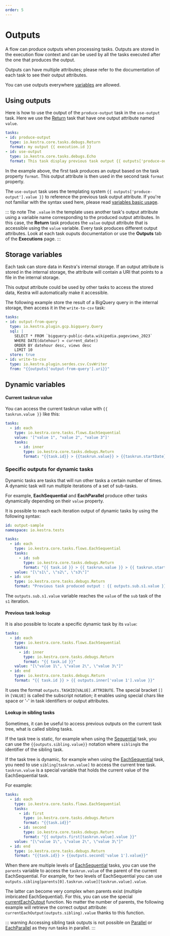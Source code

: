 ```yaml
---
order: 5
---
```

# Outputs

A flow can produce outputs when processing tasks. Outputs are stored in the execution flow context and can be used by all the tasks executed after the one that produces the output.

Outputs can have multiple attributes; please refer to the documentation of each task to see their output attributes.

You can use outputs everywhere [variables](../variables/) are allowed.

## Using outputs

Here is how to use the output of the `produce-output` task in the `use-output` task. Here we use the [Return](https://kestra.io/plugins/core/tasks/debugs/io.kestra.core.tasks.debugs.Return.html) task that have one output attribute named `value`.

```yaml
tasks:
- id: produce-output
  type: io.kestra.core.tasks.debugs.Return
  format: my output {{ execution.id }}
- id: use-output
  type: io.kestra.core.tasks.debugs.Echo
  format: This task display previous task output {{ outputs['produce-output'].value }}
```

In the example above, the first task produces an output based on the task property `format`. This output attribute is then used in the second task `format` property.

The `use-output` task uses the templating system <code v-pre>{{ outputs['produce-output'].value }}</code> to reference the previous task output attribute. If you're not familiar with the syntax used here, please read [variables basic usage](/docs/developer-guide/variables/basic-usage.md).

::: tip note
The `.value` in the template uses another task's output attribute using a variable name corresponding to the produced output attributes. In this case, the **Return** task produces the `value` output attribute that is accessible using the `value` variable. Every task produces different output attributes. Look at each task ouputs documentation or use the **Outputs** tab of the **Executions** page.
:::

## Storage variables

Each task can store data in Kestra's internal storage. If an output attribute is stored in the internal storage, the attribute will contain a URI that points to a file in the internal storage.

This output attribute could be used by other tasks to access the stored data, Kestra will automatically make it accessible.

The following example store the result of a BigQuery query in the internal storage, then access it in the `write-to-csv` task:

```yaml
tasks:
- id: output-from-query
  type: io.kestra.plugin.gcp.bigquery.Query
  sql: |
    SELECT * FROM `bigquery-public-data.wikipedia.pageviews_2023`
    WHERE DATE(datehour) = current_date()
    ORDER BY datehour desc, views desc
    LIMIT 10
  store: true
- id: write-to-csv
  type: io.kestra.plugin.serdes.csv.CsvWriter
  from: "{{outputs['output-from-query'].uri}}"
```

## Dynamic variables

#### Current taskrun value

You can access the current taskrun value with <code v-pre>{{ taskrun.value }}</code> like this:

```yaml
tasks:
  - id: each
    type: io.kestra.core.tasks.flows.EachSequential
    value: '["value 1", "value 2", "value 3"]'
    tasks:
      - id: inner
        type: io.kestra.core.tasks.debugs.Return
        format: "{{task.id}} > {{taskrun.value}} > {{taskrun.startDate}}"
```

###  Specific outputs for dynamic tasks

Dynamic tasks are tasks that will run other tasks a certain number of times. A dynamic task will run multiple iterations of a set of sub-tasks.

For example, **EachSequential** and **EachParallel** produce other tasks dynamically depending on their `value` property. 

It is possible to reach each iteration output of dynamic tasks by using the following syntax:

```yaml
id: output-sample
namespace: io.kestra.tests

tasks:
  - id: each
    type: io.kestra.core.tasks.flows.EachSequential
    tasks:
      - id: sub
        type: io.kestra.core.tasks.debugs.Return
        format: "{{ task.id }} > {{ taskrun.value }} > {{ taskrun.startDate }}"
    value: "[\"s1\", \"s2\", \"s3\"]"
  - id: use
    type: io.kestra.core.tasks.debugs.Return
    format: "Previous task produced output : {{ outputs.sub.s1.value }}"
```

The `outputs.sub.s1.value` variable reaches the `value` of the `sub` task of the `s1` iteration.

#### Previous task lookup

It is also possible to locate a specific dynamic task by its `value`:

```yaml
tasks:
  - id: each
    type: io.kestra.core.tasks.flows.EachSequential
    tasks:
      - id: inner
        type: io.kestra.core.tasks.debugs.Return
        format: "{{ task.id }}"
    value: "[\"value 1\", \"value 2\", \"value 3\"]"
  - id: end
    type: io.kestra.core.tasks.debugs.Return
    format: "{{ task.id }} > {{ outputs.inner['value 1'].value }}"
```

It uses the format `outputs.TASKID[VALUE].ATTRIBUTE`. The special bracket `[]` in  `[VALUE]` is called the subscript notation; it enables using special chars like space or '-' in task identifiers or output attributes.

#### Lookup in sibling tasks

Sometimes, it can be useful to access previous outputs on the current task tree, what is called sibling tasks.

If the task tree is static, for example when using the [Sequential](/plugins/core/tasks/flows/io.kestra.core.tasks.flows.Sequential.md) task, you can use the <code v-pre>{{outputs.sibling.value}}</code> notation where `sibling`is the identifier of the sibling task. 

If the task tree is dynamic, for example when using the [EachSequential](/plugins/core/tasks/flows/io.kestra.core.tasks.flows.EachSequential.md) task, you need to use `sibling[taskrun.value]` to access the current tree task. `taskrun.value` is a special variable that holds the current value of the EachSequential task.

For example:
```yaml
tasks:
  - id: each
    type: io.kestra.core.tasks.flows.EachSequential
    tasks:
      - id: first
        type: io.kestra.core.tasks.debugs.Return
        format: "{{task.id}}"
      - id: second
        type: io.kestra.core.tasks.debugs.Return
        format: "{{ outputs.first[taskrun.value].value }}"
    value: "[\"value 1\", \"value 2\", \"value 3\"]"
  - id: end
    type: io.kestra.core.tasks.debugs.Return
    format: "{{task.id}} > {{outputs.second['value 1'].value}}"
```

When there are multiple levels of [EachSequential](/plugins/core/tasks/flows/io.kestra.core.tasks.flows.EachSequential.md) tasks, you can use the `parents` variable to access the `taskrun.value` of the parent of the current EachSequential. For example, for two levels of EachSequential you can use `outputs.sibling[parents[0].taskrun.value][taskrun.value].value`.

The latter can become very complex when parents exist (multiple imbricated EachSequential). For this, you can use the special [currentEachOutput](/docs/developer-guide/variables/function/currentEachOutput.md) function. No matter the number of parents, the following example will retrieve the correct output attribute: `currentEachOutput(outputs.sibling).value` thanks to this function.

::: warning
Accessing sibling task outputs is not possible on [Parallel](/plugins/core/tasks/flows/io.kestra.core.tasks.flows.Parallel.md) or [EachParallel](/plugins/core/tasks/flows/io.kestra.core.tasks.flows.EachParallel.md) as they run tasks in parallel.
:::